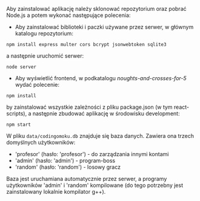 Aby zainstalować aplikację należy sklonować repozytorium oraz pobrać Node.js a potem wykonać następujące polecenia:

- Aby zainstalować biblioteki i paczki używane przez serwer, w głównym katalogu repozytorium:

`npm install express multer cors bcrypt jsonwebtoken sqlite3`

a następnie uruchomić serwer:

`node server`

- Aby wyświetlić frontend, w podkatalogu *noughts-and-crosses-for-5* wydać polecenie:

`npm install`

by zainstalować wszystkie zależności z pliku package.json (w tym react-scripts), a następnie zbudować aplikację w środowisku development:

`npm start`


W pliku `data/codingomoku.db` znajduje się baza danych. Zawiera ona trzech domyślnych użytkowników:
- 'profesor' (hasło: 'profesor') - do zarządzania innymi kontami
- 'admin' (hasło: 'admin') - program-boss
- 'random' (hasło: 'random') - losowy gracz

Baza jest uruchamiana automatycznie przez serwer, a programy użytkowników 'admin' i 'random' kompilowane (do tego potrzebny jest zainstalowany lokalnie kompilator g++).
